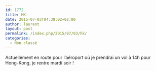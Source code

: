 ```yaml
---
id: 1772
title: HK
date: 2015-07-03T04:39:02+02:00
author: laurent
layout: post
permalink: /index.php/2015/07/03/hk/
categories:
  - Non classé
---
```

Actuellement en route pour l&rsquo;aéroport où je prendrai un vol à 14h pour Hong-Kong, je rentre mardi soir !